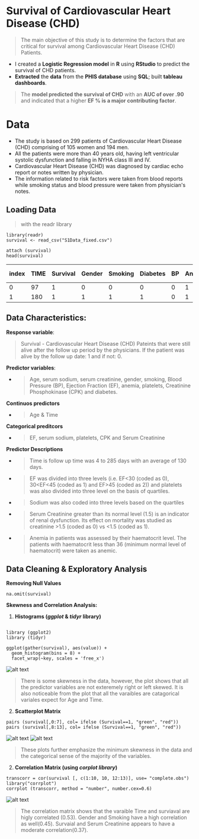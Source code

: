
# Survival of Cardiovascular Heart Disease (CHD)
>The main objective of this study is to determine the factors that are critical for survival among Cardiovascular Heart Disease (CHD) Patients.
* I created a **Logistic Regression model** in **R** using **RStudio** to predict the survival of CHD patients. 
* **Extracted** the **data** from the **PHIS database** using **SQL**; built **tableau dashboards**. 
> The **model predicted the survival of CHD** with an **AUC of over .90** and indicated that a higher **EF % is a major contributing factor**.

# Data 
* The study is based on 299 patients of Cardiovascular Heart Disease (CHD) comprising of 105 women and 194 men. 
* All the patients were more than 40 years old, having left ventricular systolic dysfunction and falling in NYHA class III and IV. 
* Cardiovascular Heart Disease (CHD) was diagnosed by cardiac echo report or notes written by physician. 
* The information related to risk factors were taken from blood reports while smoking status and blood pressure were taken from physician's notes.

## Loading Data
> with the readr library
```{r}
library(readr)
survival <- read_csv("S1Data_fixed.csv")

attach (survival)
head(survival)

```
|index|TIME|Survival|Gender|Smoking|Diabetes|BP|Anaemia|Age|EF |Sodium|Serum Creatinine|platelets|CPK|
|---|---|---|---|---|---|---|---|---|---|---|---|---|---|
|0|97|1|0|0|0|0|1|43\.0|2|1|1|1|2|
|1|180|1|1|1|1|0|1|73\.0|0|3|1|0|1|

## Data Characteristics:
**Response variable**:
> Survival - Cardiovascular Heart Disease (CHD) Pateints that were still alive after the follow up period by the physicians. If the patient was alive by the follow up date: 1 and if not: 0.

**Predictor variables**:

* > Age, serum sodium, serum creatinine, gender, smoking, Blood Pressure (BP), Ejection Fraction (EF), anemia, platelets, Creatinine Phosphokinase (CPK) and diabetes. 

**Continuos predictors**
* > Age & Time 

**Categorical preditcors**
* > EF, serum sodium, platelets, CPK and Serum Creatinine

**Predictor Descriptions**
* > Time is follow up time was 4 to 285 days with an average of 130 days.
* > EF was divided into three levels (i.e. EF<30 (coded as 0), 30<EF<45 (coded as 1) and EF>45 (coded as 2)) and platelets was also divided into three level on the basis of quartiles. 
* > Sodium was also coded into three levels based on the quartiles
* > Serum Creatinine greater than its normal level (1.5) is an indicator of renal dysfunction. Its effect on mortality was studied as creatinine >1.5 (coded as 0) vs <1.5 (coded as 1). 
* > Anemia in patients was assessed by their haematocrit level. The patients with haematocrit less than 36 (minimum normal level of haematocrit) were taken as anemic. 

## Data Cleaning & Exploratory Analysis
**Removing Null Values**
```{r}
na.omit(survival)
```
**Skewness and Correlation Analysis:** 
1. **Histograms (*ggplot* & *tidyr* library)**
```{r}

library (ggplot2)
library (tidyr)

ggplot(gather(survival), aes(value)) + 
  geom_histogram(bins = 8) + 
  facet_wrap(~key, scales = 'free_x')

```
![alt text](https://github.com/kovenda/Survival-of-Cardiovascular-Heart-Disease-CHD-/blob/main/skewnessplot.jpg?raw=true)
> There is some skewness in the data, however, the plot shows that all the predictor variables are not exteremely right or left skewed. It is also noticeable from the plot that all the varaibles are catagorical variales expect for Age and Time.

2. **Scatterplot Matrix**
```{r}
pairs (survival[,0:7], col= ifelse (Survival==1, "green", "red"))
pairs (survival[,8:13], col= ifelse (Survival==1, "green", "red"))
```

![alt text](https://github.com/kovenda/Survival-of-Cardiovascular-Heart-Disease-CHD-/blob/main/Scatterplot_matrix1.jpg?raw=true)
![alt text](https://github.com/kovenda/Survival-of-Cardiovascular-Heart-Disease-CHD-/blob/main/Scatterplot_matrix2.jpg?raw=true)
> These plots further emphasize the minimum skewness in the data and the categorical sense of the majority of the variables.

2. **Correlation Matrix (using *corplot library*)**
```{r}
transcorr = cor(survival [, c(1:10, 10, 12:13)], use= "complete.obs") 
library("corrplot")
corrplot (transcorr, method = "number", number.cex=0.6)
```

![alt text](https://github.com/kovenda/Survival-of-Cardiovascular-Heart-Disease-CHD-/blob/main/correlation_matrix.jpg?raw=true)
> The correlation matrix shows that the varaible Time and surviaval are higly correlated (0.53). Gender and Smoking have a high correlation as well(0.45). Survaial and Serum Creatinine appears to have a moderate correlation(0.37).

